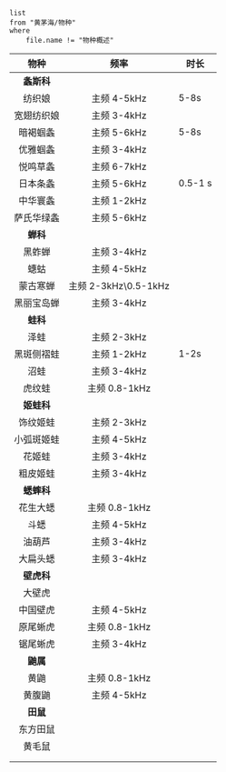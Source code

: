 ```dataview
list
from "黄茅海/物种"
where
    file.name != "物种概述"
```

|   物种    |         频率         | 时长      |
| :-----: | :----------------: | ------- |
| **螽斯科** |                    |         |
|   纺织娘   |     主频 4-5kHz      | 5-8s    |
|  宽翅纺织娘  |     主频 3-4kHz      |         |
|  暗褐蝈螽   |     主频 5-6kHz      | 5-8s    |
|  优雅蝈螽   |     主频 3-4kHz      |         |
|  悦鸣草螽   |     主频 6-7kHz      |         |
|  日本条螽   |     主频 5-6kHz      | 0.5-1 s |
|  中华寰螽   |     主频 1-2kHz      |         |
|  萨氏华绿螽  |     主频 5-6kHz      |         |
| **蝉科**  |                    |         |
|   黑蚱蝉   |     主频 3-4kHz      |         |
|   蟪蛄    |     主频 4-5kHz      |         |
|  蒙古寒蝉   | 主频 2-3kHz\0.5-1kHz |         |
|  黑丽宝岛蝉  |     主频 3-4kHz      |         |
| **蛙科**  |                    |         |
|   泽蛙    |     主频 2-3kHz      |         |
|  黑斑侧褶蛙  |     主频 1-2kHz      | 1-2s    |
|   沼蛙    |     主频 3-4kHz      |         |
|   虎纹蛙   |    主频 0.8-1kHz     |         |
| **姬蛙科** |                    |         |
|  饰纹姬蛙   |     主频 2-3kHz      |         |
|  小弧斑姬蛙  |     主频 4-5kHz      |         |
|   花姬蛙   |     主频 3-4kHz      |         |
|  粗皮姬蛙   |     主频 3-4kHz      |         |
| **蟋蟀科** |                    |         |
|  花生大蟋   |    主频 0.8-1kHz     |         |
|   斗蟋    |     主频 4-5kHz      |         |
|   油葫芦   |     主频 3-4kHz      |         |
|  大扁头蟋   |     主频 3-4kHz      |         |
| **壁虎科** |                    |         |
|   大壁虎   |                    |         |
|  中国壁虎   |     主频 4-5kHz      |         |
|  原尾蜥虎   |    主频 0.8-1kHz     |         |
|  锯尾蜥虎   |     主频 3-4kHz      |         |
| **鼬属**  |                    |         |
|   黄鼬    |    主频 0.8-1kHz     |         |
|   黄腹鼬   |     主频 4-5kHz      |         |
| **田鼠**  |                    |         |
|  东方田鼠   |                    |         |
|   黄毛鼠   |                    |         |
|         |                    |         |
|         |                    |         |
